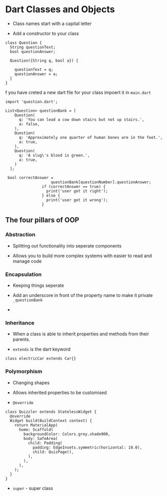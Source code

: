 # Dart Classes and Objects

- Class names start with a capital letter

- Add a constructor to your class

```
class Question {
  String questionText;
  bool questionAnswer;

  Question({String q, bool a}) {

    questionText = q;
    questionAnswer = a;
  }
}
```

f you have creted a new dart file for your class impoert it in `main.dart`

`import 'question.dart';`

```
List<Question> questionBank = [
    Question(
      q: 'You can lead a cow down stairs but not up stairs.',
      a: false,
    ),
    Question(
      q: 'Approximately one quarter of human bones are in the feet.',
      a: true,
    ),
    Question(
      q: 'A slug\'s blood is green.',
      a: true,
    )
  ];
```

```
 bool correctAnswer =
                    questionBank[questionNumber].questionAnswer;
                if (correctAnswer == true) {
                  print('user got it right');
                } else {
                  print('user got it wrong');
                }

```

## The four pillars of OOP

### Abstraction

- Splitting out functionality into seperate components

- Allows you to build more complex systems with easier to read and manage code


### Encapsulation

- Keeping things seperate

- Add an underscore in front of the property name to make it private `_questionBank`

- 

### Inheritance

- When a class is able to inherit properties and methods from their parents.

- `extends` is the dart keyword

`class electricCar extends Car{}`

### Polymorphism

- Changing shapes

- Allows inherited properties to be customised

- `@override`

```
class Quizzler extends StatelessWidget {
  @override
  Widget build(BuildContext context) {
    return MaterialApp(
      home: Scaffold(
        backgroundColor: Colors.grey.shade900,
        body: SafeArea(
          child: Padding(
            padding: EdgeInsets.symmetric(horizontal: 10.0),
            child: QuizPage(),
          ),
        ),
      ),
    );
  }
}
```


- `super` - super class 


